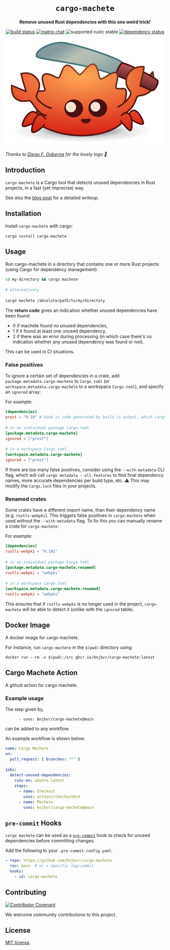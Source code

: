 <div align="center">
  <h1><code>cargo-machete</code></h1>

  <p>
    <strong>Remove unused Rust dependencies with this one weird trick!</strong>
  </p>

  <p>
    <a href="https://github.com/bnjbvr/cargo-machete/actions?query=workflow%3ARust"><img src="https://github.com/bnjbvr/cargo-machete/workflows/Rust/badge.svg" alt="build status" /></a>
    <a href="https://matrix.to/#/#cargo-machete:delire.party"><img src="https://img.shields.io/badge/matrix-join_chat-brightgreen.svg" alt="matrix chat" /></a>
    <img src="https://img.shields.io/badge/rustc-stable+-green.svg" alt="supported rustc stable" />
    <a href="https://deps.rs/repo/github/bnjbvr/cargo-machete"><img src="https://deps.rs/repo/github/bnjbvr/cargo-machete/status.svg" alt="dependency status"/></a>
  </p>
</div>

![](https://github.com/bnjbvr/cargo-machete/raw/main/logo.svg)

*Thanks to [Diego F. Goberna](https://github.com/feiss) for the lovely logo 🥰*

## Introduction

`cargo-machete` is a Cargo tool that detects unused dependencies in Rust
projects, in a fast (yet imprecise) way.

See also the [blog post](https://blog.benj.me/2022/04/27/cargo-machete/) for a
detailed writeup.

## Installation

Install `cargo-machete` with cargo:

`cargo install cargo-machete`

## Usage

Run cargo-machete in a directory that contains one or more Rust projects (using Cargo for
dependency management):

```bash
cd my-directory && cargo machete

# alternatively

cargo machete /absolute/path/to/my/directory
```

The **return code** gives an indication whether unused dependencies have been found:

- 0 if machete found no unused dependencies,
- 1 if it found at least one unused dependency,
- 2 if there was an error during processing (in which case there's no indication whether any unused
  dependency was found or not).

This can be used in CI situations.

### False positives

To ignore a certain set of dependencies in a crate, add
`package.metadata.cargo-machete` to `Cargo.toml` (or `workspace.metadata.cargo-machete` to a
workspace `Cargo.toml`), and specify an `ignored` array:

For example:

```toml
[dependencies]
prost = "0.10" # Used in code generated by build.rs output, which cargo-machete cannot check

# in an individual package Cargo.toml
[package.metadata.cargo-machete]
ignored = ["prost"]

# in a workspace Cargo.toml
[workspace.metadata.cargo-machete]
ignored = ["prost"]
```

If there are too many false positives, consider using the `--with-metadata` CLI
flag, which will call `cargo metadata --all-features` to find final dependency
names, more accurate dependencies per build type, etc. ⚠ This may modify the
`Cargo.lock` files in your projects.

### Renamed crates

Some crates have a different import name, than their dependency name (e.g.
`rustls-webpki`). This triggers false positives in `cargo-machete` when used
without the `--with-metadata` flag. To fix this you can manually rename a crate
for `cargo-machete`:

For example:

```toml
[dependencies]
rustls-webpki = "0.102"

# in an individual package Cargo.toml
[package.metadata.cargo-machete.renamed]
rustls-webpki = "webpki"

# in a workspace Cargo.toml
[workspace.metadata.cargo-machete.renamed]
rustls-webpki = "webpki"
```

This ensures that if `rustls-webpki` is no longer used in the project,
`cargo-machete` will be able to detect it (unlike with the `ignored` table).

## Docker Image

A docker image for cargo machete.

For instance, run `cargo-machete` in the `$(pwd)` directory using:

```
docker run --rm -v $(pwd):/src ghcr.io/bnjbvr/cargo-machete:latest
```

## Cargo Machete Action

A github action for cargo machete.

### Example usage

The step given by,
```
      - uses: bnjbvr/cargo-machete@main
```
can be added to any workflow.

An example workflow is shown below:

```yaml
name: Cargo Machete
on:
  pull_request: { branches: "*" }

jobs:
  detect-unused-dependencies:
    runs-on: ubuntu-latest
    steps:
      - name: Checkout
        uses: actions/checkout@v4
      - name: Machete
        uses: bnjbvr/cargo-machete@main
```

## `pre-commit` Hooks

`cargo machete` can be used as a [`pre-commit`](https://pre-commit.com/) hook to check for unused dependencies before committing changes.

Add the following to your `.pre-commit-config.yaml`:

```yaml
- repo: https://github.com/bnjbvr/cargo-machete
  rev: main  # or a specific tag/commit
  hooks:
    - id: cargo-machete
```

## Contributing

[![Contributor Covenant](https://img.shields.io/badge/contributor%20covenant-v1.4-ff69b4.svg)](https://www.contributor-covenant.org/version/1/4/code-of-conduct/)

We welcome community contributions to this project.

## License

[MIT license](LICENSE.md).

